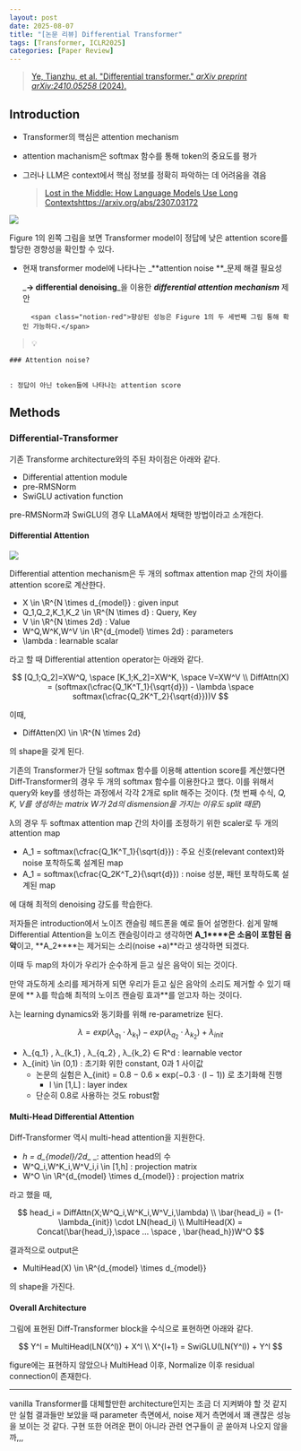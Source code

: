 ```yaml
---
layout: post
date: 2025-08-07
title: "[논문 리뷰] Differential Transformer"
tags: [Transformer, ICLR2025]
categories: [Paper Review]
---
```


> [Ye, Tianzhu, et al. "Differential transformer." ](https://arxiv.org/abs/2410.05258)[_arXiv preprint arXiv:2410.05258_](https://arxiv.org/abs/2410.05258)[ (2024).](https://arxiv.org/abs/2410.05258)



## Introduction

- Transformer의 핵심은 attention mechanism
- attention machanism은 softmax 함수를 통해 token의 중요도를 평가
- 그러나 LLM은 context에서 핵심 정보를 정확히 파악하는 데 어려움을 겪음

	> [Lost in the Middle: How Language Models Use Long Contextshttps://arxiv.org/abs/2307.03172](https://arxiv.org/abs/2307.03172)


![](https://prod-files-secure.s3.us-west-2.amazonaws.com/542b861c-36a8-4051-84e5-8804b6728dba/9083ea56-691a-4752-ae26-47f403431ac8/image.png?X-Amz-Algorithm=AWS4-HMAC-SHA256&X-Amz-Content-Sha256=UNSIGNED-PAYLOAD&X-Amz-Credential=ASIAZI2LB466SIU4LVOL%2F20250917%2Fus-west-2%2Fs3%2Faws4_request&X-Amz-Date=20250917T150127Z&X-Amz-Expires=3600&X-Amz-Security-Token=IQoJb3JpZ2luX2VjEC4aCXVzLXdlc3QtMiJHMEUCIQCaVJDR6IJVDY3YrBnC5lGheCRx0SwNWOteCJKFrAGQDQIgPoTgK1lLzro2nx3uhhtzVVSzcWj4bOPJvVvewiPnXUkqiAQIp%2F%2F%2F%2F%2F%2F%2F%2F%2F%2F%2FARAAGgw2Mzc0MjMxODM4MDUiDDoz81N1qiUoYJ2c0ircA%2B7viF6H2jYLXhM0n%2FQUpl%2Bii1VdpDNRcYriTHQxy9wyAf0nkqAEmTHxsrb7sHzxaIKGwxyb1pbP4vnHJDQPRe1KeekaDsJhB5cmpi0oKbtf6H8B1fqWV61iLu5dBbP3gD3WARqOMer5zMwrMon4OxIRHd0D4QzFzx%2FwvVD7LGeS8BYwZuP0Nm2efmsS6Hd744Vy8qhLy7F6Ka3L3iNKY8efD0uATVPP70uj5%2F7wgnS3milrGMss%2FtRkkc1Yubb0EsrUQ%2FYEqIBsFRiwy7Popi5s2RttppM%2B6dj6QLXoZ3JfxDFAV01amX9kHDaO2C5vPeAT2rMROJEzk%2FHVgtzb%2BQAvhO7mAzhZ8xQ%2BtMbSuTvo%2FNfFAtYCkPnF6Gouvjw7BtBfBdLvhsOANTLR4%2B8BH9Dv14gsaoCoHglWBQ%2BlZVZm66x%2BRhO0aczBaPNszH%2BlmDtYeS1XfKHA7Ek619%2BvnXIswRqpH94EAwZpoC0VoFnkRCEPDUovaVfZAgSWZ3yVQXXXnaUZ0yLZQH3NI%2B5G6kDFwzGja2%2FpoCF9BHHRvNbLtXgXuKMTzaicy0RBeAkpkijpT3kUju9OfnEbVvvUeMd84ErPLJLi8V2OYND7dmIgJOKR6qCzMVC21q96MNH4qsYGOqUBHnwooQy5iBCS0wgMoLOV038ZpEDcGF%2Bp2yVww1a8yNhoSXAFlaHb8iD0zjoQLvoug2G901OFbNO89BFsXS3kTaNePipAknH6slx8P23ssDu6UkBqwB9nIFqL%2FUg5buthv1xt8BntU0NsaxbNTOdiJxrpOJsm%2BvPNAxmweRPglGUhAjge6HKyQIFGlNhjcCigAMA9S%2Bk1YRbFN8G%2BBvFPCUpn0xH9&X-Amz-Signature=f619e7b8b481711e0075c2160405b712b9b19ac22443c72dbaf7874fdb43c338&X-Amz-SignedHeaders=host&x-amz-checksum-mode=ENABLED&x-id=GetObject)


Figure 1의 왼쪽 그림을 보면 Transformer model이 정답에 낮은 attention score를 할당한 경향성을 확인할 수 있다.

- 현재 transformer model에 나타나는 _**attention noise **_문제 해결 필요성

	_**→ differential denoising**_을 이용한 _**differential attention mechanism**_ 제안


		<span class="notion-red">향상된 성능은 Figure 1의 두 세번째 그림 통해 확인 가능하다.</span>


> 💡 


	### Attention noise?


	: 정답이 아닌 token들에 나타나는 attention score



## Methods



### Differential-Transformer


기존 Transforme architecture와의 주된 차이점은 아래와 같다.

- Differential attention module
- pre-RMSNorm
- SwiGLU activation function

pre-RMSNorm과 SwiGLU의 경우 LLaMA에서 채택한 방법이라고 소개한다.



#### Differential Attention


![](https://prod-files-secure.s3.us-west-2.amazonaws.com/542b861c-36a8-4051-84e5-8804b6728dba/116d70b2-1963-4810-9167-f4c7d8a06e8f/image.png?X-Amz-Algorithm=AWS4-HMAC-SHA256&X-Amz-Content-Sha256=UNSIGNED-PAYLOAD&X-Amz-Credential=ASIAZI2LB466SIU4LVOL%2F20250917%2Fus-west-2%2Fs3%2Faws4_request&X-Amz-Date=20250917T150127Z&X-Amz-Expires=3600&X-Amz-Security-Token=IQoJb3JpZ2luX2VjEC4aCXVzLXdlc3QtMiJHMEUCIQCaVJDR6IJVDY3YrBnC5lGheCRx0SwNWOteCJKFrAGQDQIgPoTgK1lLzro2nx3uhhtzVVSzcWj4bOPJvVvewiPnXUkqiAQIp%2F%2F%2F%2F%2F%2F%2F%2F%2F%2F%2FARAAGgw2Mzc0MjMxODM4MDUiDDoz81N1qiUoYJ2c0ircA%2B7viF6H2jYLXhM0n%2FQUpl%2Bii1VdpDNRcYriTHQxy9wyAf0nkqAEmTHxsrb7sHzxaIKGwxyb1pbP4vnHJDQPRe1KeekaDsJhB5cmpi0oKbtf6H8B1fqWV61iLu5dBbP3gD3WARqOMer5zMwrMon4OxIRHd0D4QzFzx%2FwvVD7LGeS8BYwZuP0Nm2efmsS6Hd744Vy8qhLy7F6Ka3L3iNKY8efD0uATVPP70uj5%2F7wgnS3milrGMss%2FtRkkc1Yubb0EsrUQ%2FYEqIBsFRiwy7Popi5s2RttppM%2B6dj6QLXoZ3JfxDFAV01amX9kHDaO2C5vPeAT2rMROJEzk%2FHVgtzb%2BQAvhO7mAzhZ8xQ%2BtMbSuTvo%2FNfFAtYCkPnF6Gouvjw7BtBfBdLvhsOANTLR4%2B8BH9Dv14gsaoCoHglWBQ%2BlZVZm66x%2BRhO0aczBaPNszH%2BlmDtYeS1XfKHA7Ek619%2BvnXIswRqpH94EAwZpoC0VoFnkRCEPDUovaVfZAgSWZ3yVQXXXnaUZ0yLZQH3NI%2B5G6kDFwzGja2%2FpoCF9BHHRvNbLtXgXuKMTzaicy0RBeAkpkijpT3kUju9OfnEbVvvUeMd84ErPLJLi8V2OYND7dmIgJOKR6qCzMVC21q96MNH4qsYGOqUBHnwooQy5iBCS0wgMoLOV038ZpEDcGF%2Bp2yVww1a8yNhoSXAFlaHb8iD0zjoQLvoug2G901OFbNO89BFsXS3kTaNePipAknH6slx8P23ssDu6UkBqwB9nIFqL%2FUg5buthv1xt8BntU0NsaxbNTOdiJxrpOJsm%2BvPNAxmweRPglGUhAjge6HKyQIFGlNhjcCigAMA9S%2Bk1YRbFN8G%2BBvFPCUpn0xH9&X-Amz-Signature=78b7b4752cc6c08778f6f08c3fcc875f5980834d212f38d94817c47084b53323&X-Amz-SignedHeaders=host&x-amz-checksum-mode=ENABLED&x-id=GetObject)


Differential attention mechanism은 두 개의 softmax attention map 간의 차이를 attention score로 계산한다.

- X \in \R^{N \times d\_{model}} : given input
- Q\_1,Q\_2,K\_1,K\_2 \in \R^{N \times d} : Query, Key
- V \in \R^{N \times 2d} : Value
- W^Q,W^K,W^V \in \R^{d\_{model} \times 2d} : parameters
- \lambda : learnable scalar

라고 할 때 Differential attention operator는 아래와 같다.


$$
[Q_1;Q_2]=XW^Q, \space [K_1;K_2]=XW^K, \space V=XW^V \\
DiffAttn(X) = (softmax(\cfrac{Q_1K^T_1}{\sqrt{d}}) - \lambda \space softmax(\cfrac{Q_2K^T_2}{\sqrt{d}}))V
$$


이때,

- DiffAtten(X) \in \R^{N \times 2d}

의 shape을 갖게 된다.


기존의 Transformer가 단일 softmax 함수를 이용해 attention score를 계산했다면 Diff-Transformer의 경우 두 개의 softmax 함수를 이용한다고 했다. 이를 위해서 query와 key를 생성하는 과정에서 각각 2개로 split 해주는 것이다. <span class="notion-red">(첫 번째 수식, </span><span class="notion-red">_Q, K, V를 생성하는 matrix W가 2d의 dismension을 가지는 이유도 split 때문_</span><span class="notion-red">)</span>


 λ의 경우 두 softmax attention map 간의 차이를 조정하기 위한 scaler로 두 개의 attention map

- A\_1 = softmax(\cfrac{Q\_1K^T\_1}{\sqrt{d}}) : 주요 신호(relevant context)와 noise 포착하도록 설계된 map
- A\_1 = softmax(\cfrac{Q\_2K^T\_2}{\sqrt{d}}) : noise 성분, 패턴 포착하도록 설계된 map 

에 대해 최적의 denoising 강도를 학습한다.


저자들은 introduction에서 노이즈 캔슬링 헤드폰을 예로 들어 설명한다. 쉽게 말해 Differential Attention을 노이즈 캔슬링이라고 생각하면 **A\_1****은 소음이 포함된 음악**이고, **A\_2****는 제거되는 소리(noise +a)**라고 생각하면 되겠다. 


이때 두 map의 차이가 우리가 순수하게 듣고 싶은 음악이 되는 것이다. 


만약 과도하게 소리를 제거하게 되면 우리가 듣고 싶은 음악의 소리도 제거할 수 있기 때문에 ** λ를 학습해 최적의 노이즈 캔슬링 효과**를 얻고자 하는 것이다.


λ는 learning dynamics와 동기화를 위해 re-parametrize 된다.


$$
\lambda = exp(\lambda_{q_1} \cdot \lambda_{k_1}) - exp(\lambda_{q_2} \cdot \lambda_{k_2}) + \lambda_{init}
$$

- λ\_{q\_1} , λ\_{k\_1} , λ\_{q\_2} , λ\_{k\_2} ∈ R^d : learnable vector
- λ\_{init} \in (0,1) : 초기화 위한 constant, 0과 1 사이값
	- 논문의 실험은 λ\_{init} = 0.8 − 0.6 × exp(−0.3 · (l − 1)) 로 초기화해 진행
		- l \in [1,L] : layer index
	- 단순히 0.8로 사용하는 것도 robust함


#### **Multi-Head Differential Attention**


Diff-Transformer 역시 multi-head attention을 지원한다.

- _h = d\_{model}/2d__ _: attention head의 수
- W^Q\_i,W^K\_i,W^V\_i,i \in [1,h] : projection matrix
- W^O \in \R^{d\_{model} \times d\_{model}} : projection matrix

라고 했을 때,


$$
head_i = DiffAttn(X;W^Q_i,W^K_i,W^V_i,\lambda) \\
\bar{head_i} = (1-\lambda_{init}) \cdot LN(head_i) \\
MultiHead(X) = Concat(\bar{head_i},\space ... \space , \bar{head_h})W^O
$$


결과적으로 output은

- MultiHead(X) \in \R^{d\_{model} \times d\_{model}}

의 shape을 가진다.



#### Overall Architecture


그림에 표현된 Diff-Transformer block을 수식으로 표현하면 아래와 같다.


$$
Y^l = MultiHead(LN(X^l)) + X^l \\
X^{l+1} = SwiGLU(LN(Y^l)) + Y^l
$$


figure에는 표현하지 않았으나 MultiHead 이후, Normalize 이후 residual connection이 존재한다.


---


vanilla Transformer를 대체할만한 architecture인지는 조금 더 지켜봐야 할 것 같지만 실험 결과들만 보았을 때 parameter 측면에서, noise 제거 측면에서 꽤 괜찮은 성능을 보이는 것 같다. 구현 또한 어려운 편이 아니라 관련 연구들이 곧 쏟아져 나오지 않을까,,,

